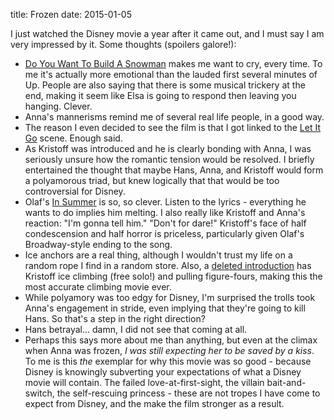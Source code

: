 title: Frozen
date: 2015-01-05

I just watched the Disney movie a year after it came out, and I must say I am very impressed by it. Some thoughts (spoilers galore!):

* [Do You Want To Build A Snowman](https://www.youtube.com/watch?v=5xGEMyn4DKY) makes me want to cry, every time. To me it's actually more emotional than the lauded first several minutes of Up. People are also saying that there is some musical trickery at the end, making it seem like Elsa is going to respond then leaving you hanging. Clever.
* Anna's mannerisms remind me of several real life people, in a good way.
* The reason I even decided to see the film is that I got linked to the [Let It Go](https://www.youtube.com/watch?v=iEKLFS-aKcw) scene. Enough said.
* As Kristoff was introduced and he is clearly bonding with Anna, I was seriously unsure how the romantic tension would be resolved. I briefly entertained the thought that maybe Hans, Anna, and Kristoff would form a polyamorous triad, but knew logically that that would be too controversial for Disney.
* Olaf's [In Summer](https://www.youtube.com/watch?v=UFatVn1hP3o) is so, so clever. Listen to the lyrics - everything he wants to do implies him melting. I also really like Kristoff and Anna's reaction: "I'm gonna tell him." "Don't for dare!" Kristoff's face of half condescension and half horror is priceless, particularly given Olaf's Broadway-style ending to the song.
* Ice anchors are a real thing, although I wouldn't trust my life on a random rope I find in a random store. Also, a [deleted introduction](https://www.youtube.com/watch?v=lrvhwa70dm0) has Kristoff ice climbing (free solo!) and pulling figure-fours, making this the most accurate climbing movie ever.
* While polyamory was too edgy for Disney, I'm surprised the trolls took Anna's engagement in stride, even implying that they're going to kill Hans. So that's a step in the right direction?
* Hans betrayal... damn, I did not see that coming at all.
* Perhaps this says more about me than anything, but even at the climax when Anna was frozen, *I was still expecting her to be saved by a kiss*. To me is this *the* exemplar for why this movie was so good - because Disney is knowingly subverting your expectations of what a Disney movie will contain. The failed love-at-first-sight, the villain bait-and-switch, the self-rescuing princess - these are not tropes I have come to expect from Disney, and the make the film stronger as a result. 
